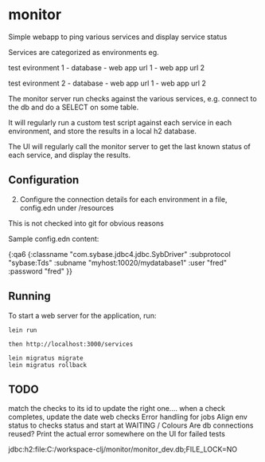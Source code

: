 # monitor

Simple webapp to ping various services and display service status

Services are categorized as environments eg.

test evironment 1
	- database
	- web app url 1
	- web app url 2

test evironment 2
	- database
	- web app url 1
	- web app url 2

The monitor server run checks against the various services,
e.g. connect to the db and do a SELECT on some table.

It will regularly run a custom test script against each service in each environment,
and store the results in a local h2 database.

The UI will regularly call the monitor server to get the last known status
of each service, and display the results.

## Configuration

2. Configure the connection details for each environment 
in a file, config.edn under /resources

This is not checked into git for obvious reasons

Sample config.edn content:

{:qa6 {:classname   "com.sybase.jdbc4.jdbc.SybDriver"
      :subprotocol "sybase:Tds"
      :subname "myhost:10020/mydatabase1"
      :user "fred"
      :password "fred" }}


## Running

To start a web server for the application, run:

    lein run
    
    then http://localhost:3000/services
    
    lein migratus migrate
    lein migratus rollback

## TODO

match the checks to its id to update the right one....
when a check completes, update the date
web checks
Error handling for jobs
Align env status to checks status and start at WAITING / Colours
Are db connections reused?
Print the actual error somewhere on the UI for failed tests

jdbc:h2:file:C:/workspace-clj/monitor/monitor_dev.db;FILE_LOCK=NO